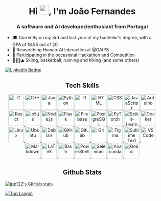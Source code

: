 <div align="center">    
<h1 align="center">Hi <img src="https://media.giphy.com/media/hvRJCLFzcasrR4ia7z/giphy.gif" width="30px"/>, I'm João Fernandes</h1>
<h3 align="center">A software and AI developer/enthusiast from Portugal</h3>
</div>

<ul>
    <li> 🎓️ Currently on my 3rd and last year of my bachelor's degree, with a GPA of 16.55 out of 20</li>
    <li> 🔬 Researching Human-AI Interaction at @GAIPS</li>
    <li> 🥇 Participating in the occasional Hackathon and Competition</li>
    <li> 🎿🏀🏃⛰ Skiing, basketball, running and hiking (and some others)</li>
</ul>

<div id="badges">
<a href="https://www.linkedin.com/in/joao-pp-fernandes/">
    <img src="https://img.shields.io/badge/LinkedIn-blue?style=for-the-badge&logo=linkedin&logoColor=white" alt="LinkedIn Badge"/>
  </a>
</div>

<h2 align="center">Tech Skills</h2>

<p align="center">
    <!-- C -->
    <a href="https://www.gnu.org/software/gnu-c-manual/">
        <img src="https://cdn.jsdelivr.net/gh/devicons/devicon@latest/icons/c/c-original.svg" width="50px" height="50px" alt="C" />
    </a>
    <!-- C++ -->
    <a href="https://cplusplus.com/">
        <img src="https://cdn.jsdelivr.net/gh/devicons/devicon@latest/icons/cplusplus/cplusplus-original.svg" width="50px" height="50px" alt="C++" />
    </a>
    <!-- Java -->
    <a href="https://www.oracle.com/java/">
        <img src="https://cdn.jsdelivr.net/gh/devicons/devicon@latest/icons/java/java-original.svg" width="50px" height="50px" alt="Java" />
    </a>
    <!-- Python -->
    <a href="https://www.python.org/">
        <img src="https://cdn.jsdelivr.net/gh/devicons/devicon@latest/icons/python/python-original.svg" width="50px" height="50px" alt="Python" />
    </a>
    <!-- R -->
    <a href="https://www.r-project.org/">
        <img src="https://cdn.jsdelivr.net/gh/devicons/devicon@latest/icons/r/r-original.svg" width="50px" height="50px" alt="R" />
    </a>
    <!-- HTML -->
    <a href="https://developer.mozilla.org/en-US/docs/Web/HTML">
        <img src="https://cdn.jsdelivr.net/gh/devicons/devicon@latest/icons/html5/html5-original.svg" width="50px" height="50px" alt="HTML" />
    </a>
    <!-- CSS -->
    <a href="https://developer.mozilla.org/en-US/docs/Web/CSS">
        <img src="https://cdn.jsdelivr.net/gh/devicons/devicon@latest/icons/css3/css3-original.svg" width="50px" height="50px" alt="CSS" />
    </a>
    <!-- JavaScript -->
    <a href="https://developer.mozilla.org/en-US/docs/Web/JavaScript">
        <img src="https://cdn.jsdelivr.net/gh/devicons/devicon@latest/icons/javascript/javascript-original.svg" width="50px" height="50px" alt="JavaScript" />
    </a>
    <!-- Arduino -->
    <a href="https://www.arduino.cc/">
        <img src="https://cdn.jsdelivr.net/gh/devicons/devicon@latest/icons/arduino/arduino-original.svg" width="50px" height="50px" alt="Arduino" />
    </a>
    <!-- React -->
    <a href="https://reactjs.org/">
        <img src="https://cdn.jsdelivr.net/gh/devicons/devicon@latest/icons/react/react-original.svg" width="50px" height="50px" alt="React" />
    </a>
    <!-- p5.js -->
    <a href="https://p5js.org/">
        <img src="https://cdn.jsdelivr.net/gh/devicons/devicon@latest/icons/p5js/p5js-original.svg" width="50px" height="50px" alt="p5.js" />
    </a>
    <!-- Node.js -->
    <a href="https://nodejs.org/">
        <img src="https://cdn.jsdelivr.net/gh/devicons/devicon@latest/icons/nodejs/nodejs-original.svg" width="50px" height="50px" alt="Node.js" />
    </a>
    <!-- Flask -->
    <a href="https://flask.palletsprojects.com/">
        <img src="https://img.icons8.com/?size=100&id=MHcMYTljfKOr&format=png&color=FFFFFF" width="50px" height="50px" alt="Flask" />
    </a>
    <!-- Firebase -->
    <a href="https://firebase.google.com/">
        <img src="https://cdn.jsdelivr.net/gh/devicons/devicon@latest/icons/firebase/firebase-plain.svg" width="50px" height="50px" alt="Firebase" />
    </a>
    <!-- PostgreSQL -->
    <a href="https://www.postgresql.org/">
        <img src="https://cdn.jsdelivr.net/gh/devicons/devicon@latest/icons/postgresql/postgresql-original.svg" width="50px" height="50px" alt="PostgreSQL" />
    </a>
    <!-- PyTorch -->
    <a href="https://pytorch.org/">
        <img src="https://cdn.jsdelivr.net/gh/devicons/devicon@latest/icons/pytorch/pytorch-original.svg" width="50px" height="50px" alt="PyTorch" />
    </a>
    <!-- Scikit-Learn -->
    <a href="https://scikit-learn.org/">
        <img src="https://upload.wikimedia.org/wikipedia/commons/0/05/Scikit_learn_logo_small.svg" width="50px" height="50px" alt="Scikit-Learn" />
    </a>
    <!-- Docker -->
    <a href="https://www.docker.com/">
        <img src="https://cdn.jsdelivr.net/gh/devicons/devicon@latest/icons/docker/docker-original.svg" width="50px" height="50px" alt="Docker" />
    </a>
    <!-- Linux -->
    <a href="https://www.linux.org/">
        <img src="https://cdn.jsdelivr.net/gh/devicons/devicon@latest/icons/linux/linux-original.svg" width="50px" height="50px" alt="Linux" />
    </a>
    <!-- Ubuntu -->
    <a href="https://ubuntu.com/">
        <img src="https://img.icons8.com/?size=100&id=63208&format=png&color=000000" width="50px" height="50px" alt="Ubuntu" />
    </a>
    <!-- Debian -->
    <a href="https://www.debian.org/">
        <img src="https://cdn.jsdelivr.net/gh/devicons/devicon@latest/icons/debian/debian-original.svg" width="50px" height="50px" alt="Debian" />
    </a>
    <!-- GitHub -->
    <a href="https://github.com/">
        <img src="https://img.icons8.com/?size=100&id=3tC9EQumUAuq&format=png&color=FFFFFF" width="50px" height="50px" alt="GitHub" />
    </a>
    <!-- GitLab -->
    <a href="https://gitlab.com/">
        <img src="https://cdn.jsdelivr.net/gh/devicons/devicon@latest/icons/gitlab/gitlab-original.svg" width="50px" height="50px" alt="GitLab" />
    </a>
    <!-- Git -->
    <a href="https://git-scm.com/">
        <img src="https://cdn.jsdelivr.net/gh/devicons/devicon@latest/icons/git/git-original.svg" width="50px" height="50px" alt="Git" />
    </a>
    <!-- Figma -->
    <a href="https://figma.com/">
        <img src="https://cdn.jsdelivr.net/gh/devicons/devicon@latest/icons/figma/figma-original.svg" width="50px" height="50px" alt="Figma" />
    </a>
    <!-- Sublime Text -->
    <a href="https://www.sublimetext.com/">
        <img src="https://img.icons8.com/?size=100&id=6RHskkZGRABM&format=png&color=000000" width="50px" height="50px" alt="Sublime Text" />
    </a>
    <!-- VS Code -->
    <a href="https://code.visualstudio.com/">
        <img src="https://cdn.jsdelivr.net/gh/devicons/devicon@latest/icons/vscode/vscode-original.svg" width="50px" height="50px" alt="VS Code" />
    </a>
    <!-- Markdown -->
    <a href="https://www.markdownguide.org/">
        <img src="https://img.icons8.com/?size=100&id=21812&format=png&color=FFFFFF" width="50px" height="50px" alt="Markdown" />
    </a>
    <!-- LaTeX -->
    <a href="https://www.latex-project.org/">
        <img src="https://img.icons8.com/?size=100&id=WBooq2dInw0x&format=png&color=000000" width="50px" height="50px" alt="LaTeX" />
    </a>
    <!-- Bash -->
    <a href="https://www.gnu.org/software/bash/">
        <img src="https://img.icons8.com/?size=100&id=9MJf0ngDwS8z&format=png&color=000000" width="50px" height="50px" alt="Bash" />
    </a>
    <!-- PowerShell -->
    <a href="https://docs.microsoft.com/en-us/powershell/">
        <img src="https://cdn.jsdelivr.net/gh/devicons/devicon@latest/icons/powershell/powershell-original.svg" width="50px" height="50px" alt="PowerShell" />
    </a>
    <!-- Selenium -->
    <a href="https://www.selenium.dev/">
        <img src="https://cdn.jsdelivr.net/gh/devicons/devicon@latest/icons/selenium/selenium-original.svg" width="50px" height="50px" alt="Selenium" />
    </a>
    <!-- Anaconda -->
    <a href="https://www.anaconda.com/">
        <img src="https://cdn.jsdelivr.net/gh/devicons/devicon@latest/icons/anaconda/anaconda-original.svg" width="50px" height="50px" alt="Anaconda" />
    </a>
    <!-- Godot -->
    <a href="https://godotengine.org/">
        <img src="https://cdn.jsdelivr.net/gh/devicons/devicon@latest/icons/godot/godot-original.svg" width="50px" height="50px" alt="Godot" />
    </a>
</p>


<h2 align="center">Github Stats</h2>

[![jppf22's GitHub stats](https://github-readme-stats.vercel.app/api?username=jppf22&show=reviews,discussions_started,discussions_answered,prs_merged,prs_merged_percentage&show_icons=true&theme=dark)](https://github.com/anuraghazra/github-readme-stats)

[![Top Langs](https://github-readme-stats.vercel.app/api/top-langs/?username=jppf22&size_weight=0.4&count_weight=0.6&theme=dark&lang_count=10))](https://github.com/anuraghazra/github-readme-stats)

